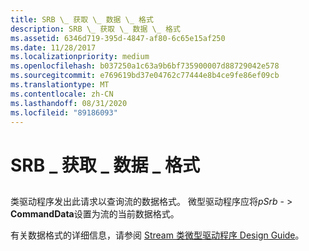 ```yaml
---
title: SRB \_ 获取 \_ 数据 \_ 格式
description: SRB \_ 获取 \_ 数据 \_ 格式
ms.assetid: 6346d719-395d-4847-af80-6c65e15af250
ms.date: 11/28/2017
ms.localizationpriority: medium
ms.openlocfilehash: b037250a1c63a9b6bf735900007d88729042e578
ms.sourcegitcommit: e769619bd37e04762c77444e8b4ce9fe86ef09cb
ms.translationtype: MT
ms.contentlocale: zh-CN
ms.lasthandoff: 08/31/2020
ms.locfileid: "89186093"
---
```

# <a name="srb_get_data_format"></a>SRB \_ 获取 \_ 数据 \_ 格式


## <span id="ddk_srb_get_data_format_ks"></span><span id="DDK_SRB_GET_DATA_FORMAT_KS"></span>


类驱动程序发出此请求以查询流的数据格式。 微型驱动程序应将*pSrb* - &gt; **CommandData**设置为流的当前数据格式。

有关数据格式的详细信息，请参阅 [Stream 类微型驱动程序 Design Guide](./streaming-minidrivers2.md)。

 

